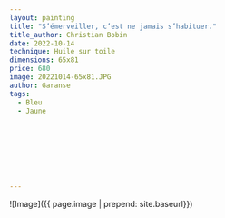 ```yaml
---
layout: painting
title: "S’émerveiller, c’est ne jamais s’habituer."                     
title_author: Christian Bobin                                      
date: 2022-10-14
technique: Huile sur toile 
dimensions: 65x81
price: 680
image: 20221014-65x81.JPG
author: Garanse
tags:
  - Bleu
  - Jaune
  
  
  
  
  
  
  
  
---
```

![Image]({{ page.image | prepend: site.baseurl}})

